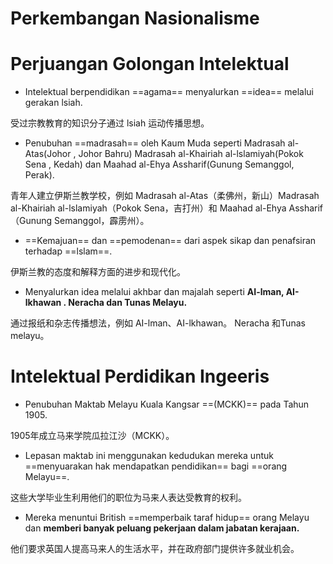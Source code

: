 # Perkembangan Nasionalisme
# Perjuangan Golongan Intelektual
- Intelektual berpendidikan ==agama== menyalurkan ==idea== melalui gerakan lsiah.

受过宗教教育的知识分子通过 lsiah 运动传播思想。

- Penubuhan ==madrasah== oleh Kaum Muda seperti Madrasah al-Atas(Johor , Johor Bahru) Madrasah al-Khairiah al-lslamiyah(Pokok Sena , Kedah) dan Maahad al-Ehya Assharif(Gunung Semanggol, Perak).

青年人建立伊斯兰教学校，例如 Madrasah al-Atas（柔佛州，新山）Madrasah al-Khairiah al-lslamiyah（Pokok Sena，吉打州）和 Maahad al-Ehya Assharif（Gunung Semanggol，霹雳州）。

- ==Kemajuan== dan ==pemodenan== dari aspek sikap dan penafsiran terhadap ==lslam==.

伊斯兰教的态度和解释方面的进步和现代化。

- Menyalurkan idea melalui akhbar dan majalah seperti **AI-lman, AI-lkhawan . Neracha  dan Tunas Melayu.**

通过报纸和杂志传播想法，例如 AI-lman、AI-lkhawan。 Neracha 和Tunas melayu。

# Intelektual Perdidikan Ingeeris
- Penubuhan Maktab Melayu Kuala Kangsar ==(MCKK)== pada Tahun 1905.

1905年成立马来学院瓜拉江沙（MCKK）。

- Lepasan maktab ini menggunakan kedudukan mereka untuk ==menyuarakan hak mendapatkan pendidikan== bagi ==orang Melayu==.

  
这些大学毕业生利用他们的职位为马来人表达受教育的权利。

- Mereka menuntui British ==memperbaik taraf hidup== orang Melayu dan **memberi banyak peluang pekerjaan dalam jabatan kerajaan.**

他们要求英国人提高马来人的生活水平，并在政府部门提供许多就业机会。